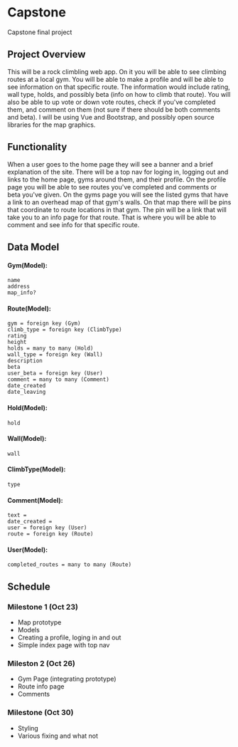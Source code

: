 # Capstone
Capstone final project

## Project Overview
This will be a rock climbling web app. On it you will be able to see climbing routes at a local gym. You will be 
able to make a profile and will be able to see information on that specific route. The information 
would include rating, wall type, holds, and possibly beta (info on how to climb that route). You will also be 
able to up vote or down vote routes, check if you've completed them, and comment on them (not sure if there should
be both comments and beta). I will be using Vue and Bootstrap, and possibly open source libraries for the map 
graphics.

## Functionality
When a user goes to the home page they will see a banner and a brief explanation of the site. There will be a top 
nav for loging in, logging out and links to the home page, gyms around them, and their profile. On the profile page
you will be able to see routes you've completed and comments or beta you've given. On the gyms page you will see the
listed gyms that have a link to an overhead map of that gym's walls. On that map there will be pins that coordinate 
to route locations in that gym. The pin will be a link that will take you to an info page for that route. That is 
where you will be able to comment and see info for that specific route.

## Data Model

#### Gym(Model):
    name
    address
    map_info?

#### Route(Model):
    gym = foreign key (Gym)
    climb_type = foreign key (ClimbType)
    rating
    height
    holds = many to many (Hold)
    wall_type = foreign key (Wall)
    description
    beta
    user_beta = foreign key (User)
    comment = many to many (Comment)
    date_created 
    date_leaving

#### Hold(Model):
    hold 

#### Wall(Model):
    wall

#### ClimbType(Model):
    type
    

#### Comment(Model):
    text =
    date_created =
    user = foreign key (User)
    route = foreign key (Route)

#### User(Model):
    completed_routes = many to many (Route)


## Schedule

### Milestone 1 (Oct 23)
- Map prototype
- Models
- Creating a profile, loging in and out
- Simple index page with top nav

### Mileston 2 (Oct 26)
- Gym Page (integrating prototype)
- Route info page
- Comments


### Milestone (Oct 30)
- Styling
- Various fixing and what not




